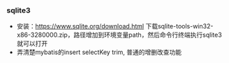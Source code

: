 ### sqlite3
- 安装：https://www.sqlite.org/download.html 下载sqlite-tools-win32-x86-3280000.zip，路径增加到环境变量path，然后命令行终端执行sqlite3就可以打开
- 弄清楚mybatis的insert selectKey trim, 普通的增删改查功能
